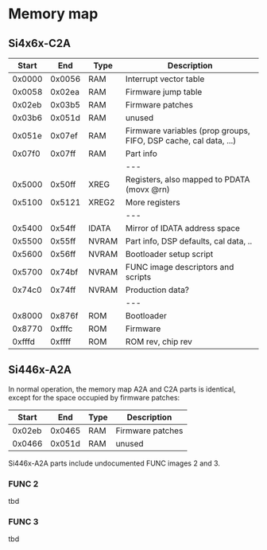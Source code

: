 # Memory map

## Si4x6x-C2A

| Start | End | Type | Description |
| --- | --- | --- | --- |
| 0x0000 | 0x0056 | RAM | Interrupt vector table |
| 0x0058 | 0x02ea | RAM | Firmware jump table |
| 0x02eb | 0x03b5 | RAM | Firmware patches |
| 0x03b6 | 0x051d | RAM | unused |
| 0x051e | 0x07ef | RAM | Firmware variables (prop groups, FIFO, DSP cache, cal data, ...) |
| 0x07f0 | 0x07ff | RAM | Part info |
| | | | --- |
| 0x5000 | 0x50ff | XREG | Registers, also mapped to PDATA (movx @rn) |
| 0x5100 | 0x5121 | XREG2 | More registers |
| | | | --- |
| 0x5400 | 0x54ff | IDATA | Mirror of IDATA address space |
| 0x5500 | 0x55ff | NVRAM | Part info, DSP defaults, cal data, .. |
| 0x5600 | 0x56ff | NVRAM | Bootloader setup script |
| 0x5700 | 0x74bf | NVRAM | FUNC image descriptors and scripts |
| 0x74c0 | 0x74ff | NVRAM | Production data? |
| | | | --- |
| 0x8000 | 0x876f | ROM | Bootloader |
| 0x8770 | 0xfffc | ROM | Firmware |
| 0xfffd | 0xffff | ROM | ROM rev, chip rev |

## Si446x-A2A

In normal operation, the memory map A2A and C2A parts is identical, except for the space occupied by firmware patches:

| Start | End | Type | Description |
| --- | --- | --- | --- |
| 0x02eb | 0x0465 | RAM | Firmware patches |
| 0x0466 | 0x051d | RAM | unused |

Si446x-A2A parts include undocumented FUNC images 2 and 3.

### FUNC 2

tbd

### FUNC 3

tbd
